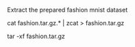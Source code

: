 
Extract the prepared fashion mnist dataset

cat fashion.tar.gz.* | zcat > fashion.tar.gz

tar -xf fashion.tar.gz
